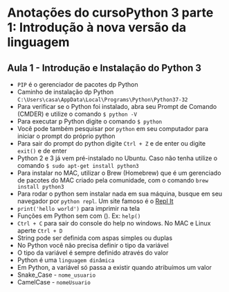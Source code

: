 # Anotações do cursoPython 3 parte 1: Introdução à nova versão da linguagem

## Aula 1 - Introdução e Instalação do Python 3

* `PIP` é o gerenciador de pacotes dp Python
* Caminho de instalação dp Python `C:\Users\casa\AppData\Local\Programs\Python\Python37-32`
* Para verificar se o Python foi instalado, abra seu Prompt de Comando (CMDER) e utilize o comando `$ python -V`
* Para executar p Python digite o comando `$ python`
* Você pode também pesquisar por `python` em seu computador para iniciar o prompt do próprio python
* Para sair do prompt do python digite `Ctrl + Z` e de enter ou digite `exit()` e de enter
* Python 2 e 3 já vem pré-instalado no Ubuntu. Caso não tenha utilize o comando `$ sudo apt-get install python3`
* Para instalar no MAC, utilizar o Brew (Homebrew) que é um gerenciado de pacotes do MAC criado pela comunidade, com o comando `brew install python3`
* Para rodar o python sem instalar nada em sua máquina, busque em seu navegador por `python repl`. Um site famoso é o [Repl It](https://repl.it/)
* `print('hello world')` para imprimir na tela
* Funções em Python sem com (). Ex: `help()`
* `Ctrl + C` para sair do console do help no windows. No MAC e Linux aperte `Ctrl + D`
* String pode ser definida com aspas simples ou duplas
* No Python você não precisa definir o tipo da variável
* O tipo da variável é sempre definido através do valor
* Python é uma `linguagem dinâmica`
* Em Python, a variável só passa a existir quando atribuímos um valor
* Snake_Case - `nome_usuario`
* CamelCase - `nomeUsuario`
